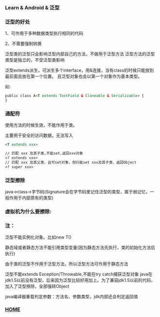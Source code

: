 ### Learn & Android & 泛型

### 泛型的好处

1、可作用于多种数据类型执行相同的代码

2、不需要强制转换

泛型类的泛型只会影响泛型内部自己的方法，不做用于泛型方法
泛型方法的泛型类型是独立的，不受泛型类影响

泛型extends派生，可派生多个interface，用&连接，当有class的时候只能放到最前面且放在第一个位置。
且泛型对象也会以第一个对象作为基本类型。

如:
```markdown
public class A<T extends TextField & Cloneable & Serializable> {
}
```

### 通配符

使用方法的时候生效，不能作用于类。

主要用于安全的访问数据，无法写入
```markdown
<T extends xxx>

// 匹配 xxx 及其子类,不能set,返回xxx对象
<? extends xxx>
// 匹配 xxx 及其父类，且可set对象，但只能set xxx及其子类，返回Object
<? super xxx>
```

###  泛型擦除

java->class->字节码(Signature会在字节码里记住泛型的类型，属于弱记忆，一般作用于内部原有的类型)

###  虚拟机为什么要擦除:

### 注：

泛型不能实例化对象。比如new T()

静态域或者静态方法不能引用类型变量(因为静态方法先执行，类的初始化方法后执行)

由于类的泛型不作用于泛型方法，所以泛型方法可作用于静态方法

泛型不能extends Exception/Throwable,不能在try catch捕获泛型对象
java在jdk1.5以前没有泛型，后来因为泛型比较好用加上。为了兼容jdk1.5以前的代码，加入了泛型擦除，全部强转Object

java编译器重载判定参数：方法名、参数类型，jdk内部还会判定返回值

### [HOME](https://daixuenan.github.io/)
